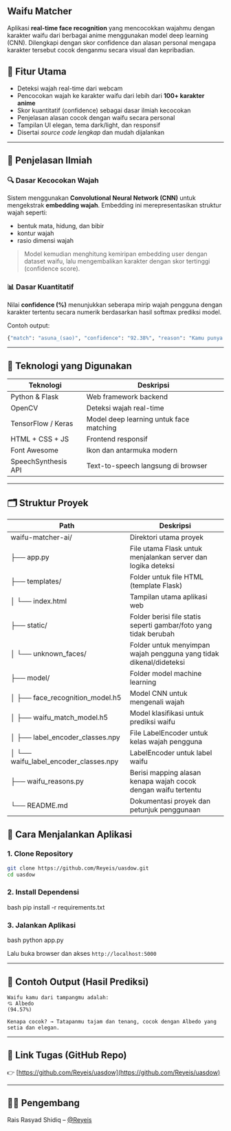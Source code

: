 ##  Waifu Matcher 

Aplikasi **real-time face recognition** yang mencocokkan wajahmu dengan karakter waifu dari berbagai anime menggunakan model deep learning (CNN).
Dilengkapi dengan skor confidence dan alasan personal mengapa karakter tersebut cocok denganmu secara visual dan kepribadian.


## 📌 Fitur Utama

* Deteksi wajah real-time dari webcam
* Pencocokan wajah ke karakter waifu dari lebih dari **100+ karakter anime**
* Skor kuantitatif (confidence) sebagai dasar ilmiah kecocokan
* Penjelasan alasan cocok dengan waifu secara personal
* Tampilan UI elegan, tema dark/light, dan responsif
* Disertai *source code lengkap* dan mudah dijalankan

---

## 🧠 Penjelasan Ilmiah

### 🔍 Dasar Kecocokan Wajah

Sistem menggunakan **Convolutional Neural Network (CNN)** untuk mengekstrak **embedding wajah**. Embedding ini merepresentasikan struktur wajah seperti:

* bentuk mata, hidung, dan bibir
* kontur wajah
* rasio dimensi wajah

> Model kemudian menghitung kemiripan embedding user dengan dataset waifu, lalu mengembalikan karakter dengan skor tertinggi (confidence score).

### 📊 Dasar Kuantitatif

Nilai **confidence (%)** menunjukkan seberapa mirip wajah pengguna dengan karakter tertentu secara numerik berdasarkan hasil softmax prediksi model.

Contoh output:

```python
{"match": "asuna_(sao)", "confidence": "92.38%", "reason": "Kamu punya aura pemimpin yang lembut dan setia, cocok banget sama Asuna."}
```

---

## 🧪 Teknologi yang Digunakan

| Teknologi           | Deskripsi                               |
| ------------------- | --------------------------------------- |
| Python & Flask      | Web framework backend                   |
| OpenCV              | Deteksi wajah real-time                 |
| TensorFlow / Keras  | Model deep learning untuk face matching |
| HTML + CSS + JS     | Frontend responsif                      |
| Font Awesome        | Ikon dan antarmuka modern               |
| SpeechSynthesis API | Text-to-speech langsung di browser      |

---

## 🗂️ Struktur Proyek

| Path                                       | Deskripsi                                                          |
| ------------------------------------------ | ------------------------------------------------------------------ |
| waifu-matcher-ai/                          | Direktori utama proyek                                             |
| ├── app.py                                 | File utama Flask untuk menjalankan server dan logika deteksi       |
| ├── templates/                             | Folder untuk file HTML (template Flask)                            |
| │   └── index.html                         | Tampilan utama aplikasi web                                        |
| ├── static/                                | Folder berisi file statis seperti gambar/foto yang tidak berubah   |
| │   └── unknown\_faces/                    | Folder untuk menyimpan wajah pengguna yang tidak dikenal/dideteksi |
| ├── model/                                 | Folder model machine learning                                      |
| │   ├── face\_recognition\_model.h5        | Model CNN untuk mengenali wajah                                    |
| │   ├── waifu\_match\_model.h5             | Model klasifikasi untuk prediksi waifu                             |
| │   ├── label\_encoder\_classes.npy        | File LabelEncoder untuk kelas wajah pengguna                       |
| │   └── waifu\_label\_encoder\_classes.npy | LabelEncoder untuk label waifu                                     |
| ├── waifu\_reasons.py                      | Berisi mapping alasan kenapa wajah cocok dengan waifu tertentu     |
| └── README.md                              | Dokumentasi proyek dan petunjuk penggunaan                         |



## 🚀 Cara Menjalankan Aplikasi

### 1. Clone Repository

```bash
git clone https://github.com/Reyeis/uasdow.git
cd uasdow
```

### 2. Install Dependensi

bash
pip install -r requirements.txt


### 3. Jalankan Aplikasi

bash
python app.py


Lalu buka browser dan akses `http://localhost:5000`

---

## 🧠 Contoh Output (Hasil Prediksi)

```
Waifu kamu dari tampangmu adalah:
💘 Albedo
(94.57%)

Kenapa cocok? → Tatapanmu tajam dan tenang, cocok dengan Albedo yang setia dan elegan.
```

---

## 🔗 Link Tugas (GitHub Repo)

👉 [https://github.com/Reyeis/uasdow](https://github.com/Reyeis/uasdow)

---

## 👨‍🏫 Pengembang

Rais Rasyad Shidiq – [@Reyeis](https://github.com/Reyeis)
